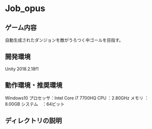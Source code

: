 # Job_opus

## ゲーム内容
 自動生成されたダンジョンを敵がうろつく中ゴールを目指す。

## 開発環境
  Unity 2018.2.18f1

## 動作環境・推奨環境
  Windows10
  プロセッサ：Intel Core i7 7700HQ
  CPU      ：2.80GHz
  メモリ   ：8.00GB
  システム　：64ビット

## ディレクトリの説明
